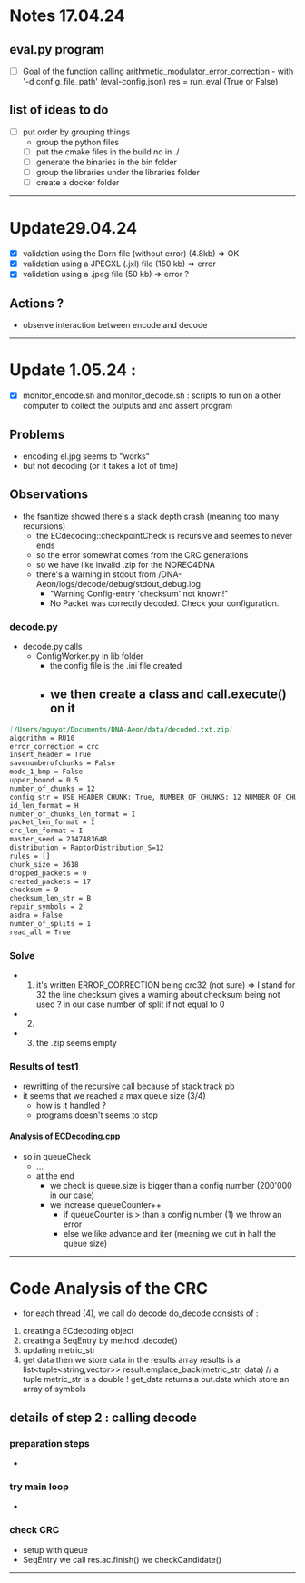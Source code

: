 # Notes 17.04.24

## eval.py program
- [ ] Goal of the function
    calling arithmetic_modulator_error_correction
        - with '-d config_file_path' (eval-config.json)
    res = run_eval (True or False)
    
## list of ideas to do
- [ ] put order by grouping things
    - group the python files
    - [ ] put the cmake files in the build no in ./
    - [ ] generate the binaries in the bin folder
    - [ ] group the libraries under the libraries folder
    - [ ] create a docker folder 

----

# Update29.04.24
- [x] validation using the Dorn file (without error) (4.8kb) => OK
- [x] validation using a JPEGXL (.jxl) file (150 kb) => error
- [x] validation using a .jpeg file (50 kb) => error ?

## Actions ?
- observe interaction between encode and decode


---
# Update 1.05.24 :
- [x] monitor_encode.sh and monitor_decode.sh : scripts to run on a other computer to collect the outputs and and assert program
## Problems
- encoding el.jpg seems to "works"
- but not decoding (or it takes a lot of time)
## Observations
- the fsanitize showed there's a stack depth crash (meaning too many recursions)
    - the ECdecoding::checkpointCheck is recursive and seemes to never ends
    - so the error somewhat comes from the CRC generations
    - so we have like invalid .zip for the NOREC4DNA 
    - there's a warning in stdout from /DNA-Aeon/logs/decode/debug/stdout_debug.log
        - "Warning Config-entry 'checksum' not known!"
        - No Packet was correctly decoded. Check your configuration.
### decode.py
- decode.py calls 
    - ConfigWorker.py in lib folder
        - the config file is the .ini file created
        - we then create a class and call.execute() on it
            -  
    
```markdown
[/Users/mguyot/Documents/DNA-Aeon/data/decoded.txt.zip]
algorithm = RU10
error_correction = crc
insert_header = True
savenumberofchunks = False
mode_1_bmp = False
upper_bound = 0.5
number_of_chunks = 12
config_str = USE_HEADER_CHUNK: True, NUMBER_OF_CHUNKS: 12 NUMBER_OF_CHUNKS_LEN_FORMAT: I ID_LEN_FORMAT: H ERROR_CORRECTION: crc32 CRC_LEN_FORMAT(Optional): I FILE: data/00005_560x888_69.jxl OUT_FILE:  Distribution: RaptorDistribution_S=12
id_len_format = H
number_of_chunks_len_format = I
packet_len_format = I
crc_len_format = I
master_seed = 2147483648
distribution = RaptorDistribution_S=12
rules = []
chunk_size = 3618
dropped_packets = 0
created_packets = 17
checksum = 9 
checksum_len_str = B
repair_symbols = 2
asdna = False
number_of_splits = 1
read_all = True
```

### Solve
- 1) it's written ERROR_CORRECTION being crc32 (not sure) => I stand for 32
the line checksum gives a warning about checksum being not used ?
in our case number of split if not equal to 0
- 2) 
- 3) the .zip seems empty

### Results of test1
- rewritting of the recursive call because of stack track pb
- it seems that we reached a max queue size (3/4)
    - how is it handled ?
    - programs doesn't seems to stop 

#### Analysis of ECDecoding.cpp
- so in queueCheck
    - ...
    - at the end
        - we check is queue.size is bigger than a config number (200'000 in our case)
        - we increase queueCounter++
            - if queueCounter is > than a config number (1)
                we throw an error
            - else 
                we like advance and iter
                (meaning we cut in half the queue size)


---

# Code Analysis of the CRC
- for each thread (4), we call do decode
do_decode consists of :
1) creating a ECdecoding object
2) creating a SeqEntry by method .decode()
3) updating metric_str
4) get data
then we store data in the results array
results is a list<tuple<string,vector<unsigned char>>>
result.emplace_back(metric_str, data) // a tuple
    metric_str is a double !
    get_data returns a out.data which store an array of symbols

## details of step 2 : calling decode
### preparation steps
-

### try main loop
- 
### check CRC
- setup with queue 
- SeqEntry 
    we call res.ac.finish()
    we checkCandidate()


---

